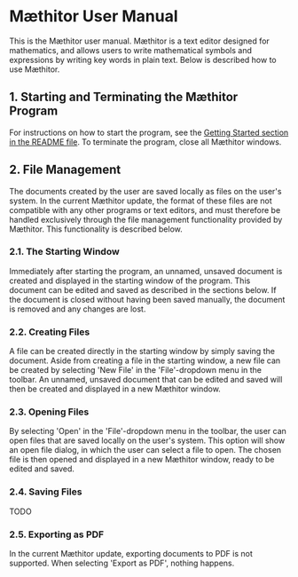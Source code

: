 # Mæthitor User Manual
This is the Mæthitor user manual. Mæthitor is a text editor designed for mathematics, and allows users to write mathematical symbols and expressions by writing key words in plain text. Below is described how to use Mæthitor.

## 1. Starting and Terminating the Mæthitor Program
For instructions on how to start the program, see the [Getting Started section in the README file](README.md#getting-started). To terminate the program, close all Mæthitor windows.

## 2. File Management
The documents created by the user are saved locally as files on the user's system. In the current Mæthitor update, the format of these files are not compatible with any other programs or text editors, and must therefore be handled exclusively through the file management functionality provided by Mæthitor. This functionality is described below.

### 2.1. The Starting Window
Immediately after starting the program, an unnamed, unsaved document is created and displayed in the starting window of the program. This document can be edited and saved as described in the sections below. If the document is closed without having been saved manually, the document is removed and any changes are lost.

### 2.2. Creating Files
A file can be created directly in the starting window by simply saving the document. Aside from creating a file in the starting window, a new file can be created by selecting 'New File' in the 'File'-dropdown menu in the toolbar. An unnamed, unsaved document that can be edited and saved will then be created and displayed in a new Mæthitor window.

### 2.3. Opening Files
By selecting 'Open' in the 'File'-dropdown menu in the toolbar, the user can open files that are saved locally on the user's system. This option will show an open file dialog, in which the user can select a file to open. The chosen file is then opened and displayed in a new Mæthitor window, ready to be edited and saved.

### 2.4. Saving Files
TODO

### 2.5. Exporting as PDF
In the current Mæthitor update, exporting documents to PDF is not supported. When selecting 'Export as PDF', nothing happens.